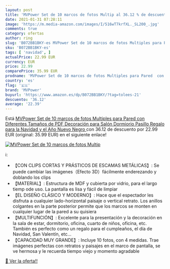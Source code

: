 ```yaml
---
layout: post
title: 'MVPower Set de 10 marcos de fotos Multip al 36.12 % de descuento'
date: 2021-01-31 07:28:11
image: 'https://m.media-amazon.com/images/I/516wT7krfXL._SL200_.jpg'
comments: true
category: ofertas
author: ring
slug: 'B072BB1BKY-es MVPower Set de 10 marcos de fotos Multiples para Pared con...'
sku: 'B072BB1BKY-es'
tags: [ 'navidad', ]
actualPrice: 22.99 EUR
currency: EUR
price: 22.99
comparePrice: 35.99 EUR
prodname: 'MVPower Set de 10 marcos de fotos Multiples para Pared  con Diferentes Tamaños de PDF  Decoración para Salón  Dormiorio  Pasillo  Regalo para la Navidad y el Año Nuevo Negro '
country: 'es'
flag: '🇪🇸'
brand: 'MVPower'
buyurl: 'https://www.amazon.es/dp/B072BB1BKY/?tag=tolees-21'
descuento: '36.12'
average: '22.39'
---
```


Está [MVPower Set de 10 marcos de fotos Multiples para Pared  con Diferentes Tamaños de PDF  Decoración para Salón  Dormiorio  Pasillo  Regalo para la Navidad y el Año Nuevo Negro ](https://www.amazon.es/dp/B072BB1BKY/?tag=tolees-21) con 36.12 de descuento por 22.99 EUR (original: 35.99 EUR) en el siguiente enlace!

[![MVPower Set de 10 marcos de fotos Multip](https://m.media-amazon.com/images/I/516wT7krfXL._SL200_.jpg)](https://www.amazon.es/dp/B072BB1BKY/?tag=tolees-21)

ℹ️:

- 【CON CLIPS CORTAS Y PRÁSTICOS DE ESCAMAS METÁLICAS】: Se puede cambiar las imágenes（Efecto 3D）fácilmente enderezando y doblando los clips
- 【MATERIAL】: Estructura de MDF y cubierta por vidrio, para el largo tiemp ode uso. La pantalla es lisa y fácil de limpiar
- 【EL DISEÑO CLÁSICO Y MODERNO】: Hace que el espectador les disfruta a cualquier lado-horizontal paisaje o vertical retrato. Los anillos colgantes en la parte posterior permite que los marcos se monten en cualquier lugar de la pared a su quisiera
- 【MULTIFUNCIÓN】: Excelente para la presentación y la decoración en la sala de estar, dormitorio, oficina, cuarto de niños, oficina, etc. También es perfecto como un regalo para el cumpleaños, el día de Navidad, San Valentín, etc...
- 【CAPACIDAD MUY GRANDE】: Incluye 10 fotos, con 4 medidas. Trae imágenes perfectas con retratos y paisajes en el marco de pantalla, se ve hermosa y le recuerda tiempo viejo y momento agradable

[🛒 Ver la oferta!!](https://www.amazon.es/dp/B072BB1BKY/?tag=tolees-21)
